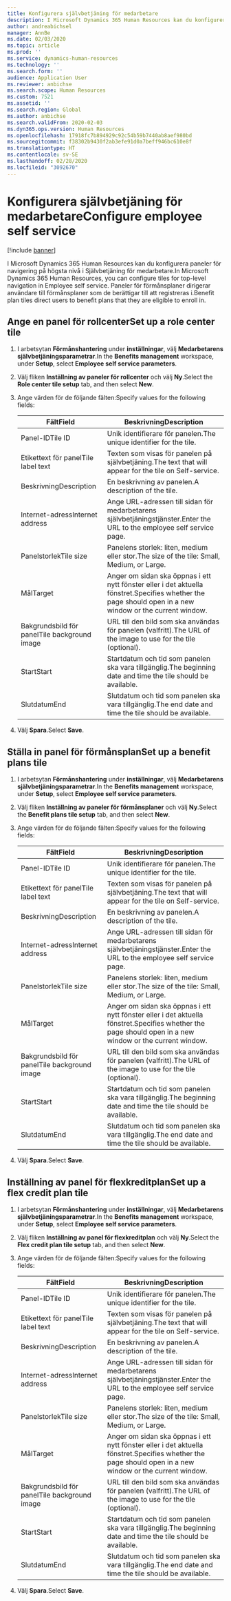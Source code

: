 ```yaml
---
title: Konfigurera självbetjäning för medarbetare
description: I Microsoft Dynamics 365 Human Resources kan du konfigurera paneler för navigering på högsta nivå i Självbetjäning för medarbetare.
author: andreabichsel
manager: AnnBe
ms.date: 02/03/2020
ms.topic: article
ms.prod: ''
ms.service: dynamics-human-resources
ms.technology: ''
ms.search.form: ''
audience: Application User
ms.reviewer: anbichse
ms.search.scope: Human Resources
ms.custom: 7521
ms.assetid: ''
ms.search.region: Global
ms.author: anbichse
ms.search.validFrom: 2020-02-03
ms.dyn365.ops.version: Human Resources
ms.openlocfilehash: 17918fc7b894929c92c54b59b7440ab8aef980bd
ms.sourcegitcommit: f38302b9430f2ab3efe91d0a7beff946bc610e8f
ms.translationtype: HT
ms.contentlocale: sv-SE
ms.lasthandoff: 02/28/2020
ms.locfileid: "3092670"
---
```

# <a name="configure-employee-self-service"></a><span data-ttu-id="723c4-103">Konfigurera självbetjäning för medarbetare</span><span class="sxs-lookup"><span data-stu-id="723c4-103">Configure employee self service</span></span>

[!include [banner](includes/preview-feature.md)]

<span data-ttu-id="723c4-104">I Microsoft Dynamics 365 Human Resources kan du konfigurera paneler för navigering på högsta nivå i Självbetjäning för medarbetare.</span><span class="sxs-lookup"><span data-stu-id="723c4-104">In Microsoft Dynamics 365 Human Resources, you can configure tiles for top-level navigation in Employee self service.</span></span> <span data-ttu-id="723c4-105">Paneler för förmånsplaner dirigerar användare till förmånsplaner som de berättigar till att registreras i.</span><span class="sxs-lookup"><span data-stu-id="723c4-105">Benefit plan tiles direct users to benefit plans that they are eligible to enroll in.</span></span>

## <a name="set-up-a-role-center-tile"></a><span data-ttu-id="723c4-106">Ange en panel för rollcenter</span><span class="sxs-lookup"><span data-stu-id="723c4-106">Set up a role center tile</span></span>

1. <span data-ttu-id="723c4-107">I arbetsytan **Förmånshantering** under **inställningar**, välj **Medarbetarens självbetjäningsparametrar**.</span><span class="sxs-lookup"><span data-stu-id="723c4-107">In the **Benefits management** workspace, under **Setup**, select **Employee self service parameters**.</span></span>

2. <span data-ttu-id="723c4-108">Välj fliken **Inställning av paneler för rollcenter** och välj **Ny**.</span><span class="sxs-lookup"><span data-stu-id="723c4-108">Select the **Role center tile setup** tab, and then select **New**.</span></span>

3. <span data-ttu-id="723c4-109">Ange värden för de följande fälten:</span><span class="sxs-lookup"><span data-stu-id="723c4-109">Specify values for the following fields:</span></span>

   | <span data-ttu-id="723c4-110">Fält</span><span class="sxs-lookup"><span data-stu-id="723c4-110">Field</span></span> | <span data-ttu-id="723c4-111">Beskrivning</span><span class="sxs-lookup"><span data-stu-id="723c4-111">Description</span></span> |
   | --- | --- |
   | <span data-ttu-id="723c4-112">Panel-ID</span><span class="sxs-lookup"><span data-stu-id="723c4-112">Tile ID</span></span> | <span data-ttu-id="723c4-113">Unik identifierare för panelen.</span><span class="sxs-lookup"><span data-stu-id="723c4-113">The unique identifier for the tile.</span></span> |
   | <span data-ttu-id="723c4-114">Etikettext för panel</span><span class="sxs-lookup"><span data-stu-id="723c4-114">Tile label text</span></span> | <span data-ttu-id="723c4-115">Texten som visas för panelen på självbetjäning.</span><span class="sxs-lookup"><span data-stu-id="723c4-115">The text that will appear for the tile on Self-service.</span></span> |
   | <span data-ttu-id="723c4-116">Beskrivning</span><span class="sxs-lookup"><span data-stu-id="723c4-116">Description</span></span> | <span data-ttu-id="723c4-117">En beskrivning av panelen.</span><span class="sxs-lookup"><span data-stu-id="723c4-117">A description of the tile.</span></span> |
   | <span data-ttu-id="723c4-118">Internet-adress</span><span class="sxs-lookup"><span data-stu-id="723c4-118">Internet address</span></span> | <span data-ttu-id="723c4-119">Ange URL-adressen till sidan för medarbetarens självbetjäningstjänster.</span><span class="sxs-lookup"><span data-stu-id="723c4-119">Enter the URL to the employee self service page.</span></span> |
   | <span data-ttu-id="723c4-120">Panelstorlek</span><span class="sxs-lookup"><span data-stu-id="723c4-120">Tile size</span></span> | <span data-ttu-id="723c4-121">Panelens storlek: liten, medium eller stor.</span><span class="sxs-lookup"><span data-stu-id="723c4-121">The size of the tile: Small, Medium, or Large.</span></span> |
   | <span data-ttu-id="723c4-122">Mål</span><span class="sxs-lookup"><span data-stu-id="723c4-122">Target</span></span> | <span data-ttu-id="723c4-123">Anger om sidan ska öppnas i ett nytt fönster eller i det aktuella fönstret.</span><span class="sxs-lookup"><span data-stu-id="723c4-123">Specifies whether the page should open in a new window or the current window.</span></span> |
   | <span data-ttu-id="723c4-124">Bakgrundsbild för panel</span><span class="sxs-lookup"><span data-stu-id="723c4-124">Tile background image</span></span> | <span data-ttu-id="723c4-125">URL till den bild som ska användas för panelen (valfritt).</span><span class="sxs-lookup"><span data-stu-id="723c4-125">The URL of the image to use for the tile (optional).</span></span> |
   | <span data-ttu-id="723c4-126">Start</span><span class="sxs-lookup"><span data-stu-id="723c4-126">Start</span></span> | <span data-ttu-id="723c4-127">Startdatum och tid som panelen ska vara tillgänglig.</span><span class="sxs-lookup"><span data-stu-id="723c4-127">The beginning date and time the tile should be available.</span></span> |
   | <span data-ttu-id="723c4-128">Slutdatum</span><span class="sxs-lookup"><span data-stu-id="723c4-128">End</span></span> | <span data-ttu-id="723c4-129">Slutdatum och tid som panelen ska vara tillgänglig.</span><span class="sxs-lookup"><span data-stu-id="723c4-129">The end date and time the tile should be available.</span></span> |

4. <span data-ttu-id="723c4-130">Välj **Spara**.</span><span class="sxs-lookup"><span data-stu-id="723c4-130">Select **Save**.</span></span>

## <a name="set-up-a-benefit-plans-tile"></a><span data-ttu-id="723c4-131">Ställa in panel för förmånsplan</span><span class="sxs-lookup"><span data-stu-id="723c4-131">Set up a benefit plans tile</span></span>

1. <span data-ttu-id="723c4-132">I arbetsytan **Förmånshantering** under **inställningar**, välj **Medarbetarens självbetjäningsparametrar**.</span><span class="sxs-lookup"><span data-stu-id="723c4-132">In the **Benefits management** workspace, under **Setup**, select **Employee self service parameters**.</span></span>

2. <span data-ttu-id="723c4-133">Välj fliken **Inställning av paneler för förmånsplaner** och välj **Ny**.</span><span class="sxs-lookup"><span data-stu-id="723c4-133">Select the **Benefit plans tile setup** tab, and then select **New**.</span></span>

3. <span data-ttu-id="723c4-134">Ange värden för de följande fälten:</span><span class="sxs-lookup"><span data-stu-id="723c4-134">Specify values for the following fields:</span></span>

   | <span data-ttu-id="723c4-135">Fält</span><span class="sxs-lookup"><span data-stu-id="723c4-135">Field</span></span> | <span data-ttu-id="723c4-136">Beskrivning</span><span class="sxs-lookup"><span data-stu-id="723c4-136">Description</span></span> |
   | --- | --- |
   | <span data-ttu-id="723c4-137">Panel-ID</span><span class="sxs-lookup"><span data-stu-id="723c4-137">Tile ID</span></span> | <span data-ttu-id="723c4-138">Unik identifierare för panelen.</span><span class="sxs-lookup"><span data-stu-id="723c4-138">The unique identifier for the tile.</span></span> |
   | <span data-ttu-id="723c4-139">Etikettext för panel</span><span class="sxs-lookup"><span data-stu-id="723c4-139">Tile label text</span></span> | <span data-ttu-id="723c4-140">Texten som visas för panelen på självbetjäning.</span><span class="sxs-lookup"><span data-stu-id="723c4-140">The text that will appear for the tile on Self-service.</span></span> |
   | <span data-ttu-id="723c4-141">Beskrivning</span><span class="sxs-lookup"><span data-stu-id="723c4-141">Description</span></span> | <span data-ttu-id="723c4-142">En beskrivning av panelen.</span><span class="sxs-lookup"><span data-stu-id="723c4-142">A description of the tile.</span></span> |
   | <span data-ttu-id="723c4-143">Internet-adress</span><span class="sxs-lookup"><span data-stu-id="723c4-143">Internet address</span></span> | <span data-ttu-id="723c4-144">Ange URL-adressen till sidan för medarbetarens självbetjäningstjänster.</span><span class="sxs-lookup"><span data-stu-id="723c4-144">Enter the URL to the employee self service page.</span></span> |
   | <span data-ttu-id="723c4-145">Panelstorlek</span><span class="sxs-lookup"><span data-stu-id="723c4-145">Tile size</span></span> | <span data-ttu-id="723c4-146">Panelens storlek: liten, medium eller stor.</span><span class="sxs-lookup"><span data-stu-id="723c4-146">The size of the tile: Small, Medium, or Large.</span></span> |
   | <span data-ttu-id="723c4-147">Mål</span><span class="sxs-lookup"><span data-stu-id="723c4-147">Target</span></span> | <span data-ttu-id="723c4-148">Anger om sidan ska öppnas i ett nytt fönster eller i det aktuella fönstret.</span><span class="sxs-lookup"><span data-stu-id="723c4-148">Specifies whether the page should open in a new window or the current window.</span></span> |
   | <span data-ttu-id="723c4-149">Bakgrundsbild för panel</span><span class="sxs-lookup"><span data-stu-id="723c4-149">Tile background image</span></span> | <span data-ttu-id="723c4-150">URL till den bild som ska användas för panelen (valfritt).</span><span class="sxs-lookup"><span data-stu-id="723c4-150">The URL of the image to use for the tile (optional).</span></span> |
   | <span data-ttu-id="723c4-151">Start</span><span class="sxs-lookup"><span data-stu-id="723c4-151">Start</span></span> | <span data-ttu-id="723c4-152">Startdatum och tid som panelen ska vara tillgänglig.</span><span class="sxs-lookup"><span data-stu-id="723c4-152">The beginning date and time the tile should be available.</span></span> |
   | <span data-ttu-id="723c4-153">Slutdatum</span><span class="sxs-lookup"><span data-stu-id="723c4-153">End</span></span> | <span data-ttu-id="723c4-154">Slutdatum och tid som panelen ska vara tillgänglig.</span><span class="sxs-lookup"><span data-stu-id="723c4-154">The end date and time the tile should be available.</span></span> |

4. <span data-ttu-id="723c4-155">Välj **Spara**.</span><span class="sxs-lookup"><span data-stu-id="723c4-155">Select **Save**.</span></span>

## <a name="set-up-a-flex-credit-plan-tile"></a><span data-ttu-id="723c4-156">Inställning av panel för flexkreditplan</span><span class="sxs-lookup"><span data-stu-id="723c4-156">Set up a flex credit plan tile</span></span>

1. <span data-ttu-id="723c4-157">I arbetsytan **Förmånshantering** under **inställningar**, välj **Medarbetarens självbetjäningsparametrar**.</span><span class="sxs-lookup"><span data-stu-id="723c4-157">In the **Benefits management** workspace, under **Setup**, select **Employee self service parameters**.</span></span>

2. <span data-ttu-id="723c4-158">Välj fliken **Inställning av panel för flexkreditplan** och välj **Ny**.</span><span class="sxs-lookup"><span data-stu-id="723c4-158">Select the **Flex credit plan tile setup** tab, and then select **New**.</span></span>

3. <span data-ttu-id="723c4-159">Ange värden för de följande fälten:</span><span class="sxs-lookup"><span data-stu-id="723c4-159">Specify values for the following fields:</span></span>

   | <span data-ttu-id="723c4-160">Fält</span><span class="sxs-lookup"><span data-stu-id="723c4-160">Field</span></span> | <span data-ttu-id="723c4-161">Beskrivning</span><span class="sxs-lookup"><span data-stu-id="723c4-161">Description</span></span> |
   | --- | --- |
   | <span data-ttu-id="723c4-162">Panel-ID</span><span class="sxs-lookup"><span data-stu-id="723c4-162">Tile ID</span></span> | <span data-ttu-id="723c4-163">Unik identifierare för panelen.</span><span class="sxs-lookup"><span data-stu-id="723c4-163">The unique identifier for the tile.</span></span> |
   | <span data-ttu-id="723c4-164">Etikettext för panel</span><span class="sxs-lookup"><span data-stu-id="723c4-164">Tile label text</span></span> | <span data-ttu-id="723c4-165">Texten som visas för panelen på självbetjäning.</span><span class="sxs-lookup"><span data-stu-id="723c4-165">The text that will appear for the tile on Self-service.</span></span> |
   | <span data-ttu-id="723c4-166">Beskrivning</span><span class="sxs-lookup"><span data-stu-id="723c4-166">Description</span></span> | <span data-ttu-id="723c4-167">En beskrivning av panelen.</span><span class="sxs-lookup"><span data-stu-id="723c4-167">A description of the tile.</span></span> |
   | <span data-ttu-id="723c4-168">Internet-adress</span><span class="sxs-lookup"><span data-stu-id="723c4-168">Internet address</span></span> | <span data-ttu-id="723c4-169">Ange URL-adressen till sidan för medarbetarens självbetjäningstjänster.</span><span class="sxs-lookup"><span data-stu-id="723c4-169">Enter the URL to the employee self service page.</span></span> |
   | <span data-ttu-id="723c4-170">Panelstorlek</span><span class="sxs-lookup"><span data-stu-id="723c4-170">Tile size</span></span> | <span data-ttu-id="723c4-171">Panelens storlek: liten, medium eller stor.</span><span class="sxs-lookup"><span data-stu-id="723c4-171">The size of the tile: Small, Medium, or Large.</span></span> |
   | <span data-ttu-id="723c4-172">Mål</span><span class="sxs-lookup"><span data-stu-id="723c4-172">Target</span></span> | <span data-ttu-id="723c4-173">Anger om sidan ska öppnas i ett nytt fönster eller i det aktuella fönstret.</span><span class="sxs-lookup"><span data-stu-id="723c4-173">Specifies whether the page should open in a new window or the current window.</span></span> |
   | <span data-ttu-id="723c4-174">Bakgrundsbild för panel</span><span class="sxs-lookup"><span data-stu-id="723c4-174">Tile background image</span></span> | <span data-ttu-id="723c4-175">URL till den bild som ska användas för panelen (valfritt).</span><span class="sxs-lookup"><span data-stu-id="723c4-175">The URL of the image to use for the tile (optional).</span></span> |
   | <span data-ttu-id="723c4-176">Start</span><span class="sxs-lookup"><span data-stu-id="723c4-176">Start</span></span> | <span data-ttu-id="723c4-177">Startdatum och tid som panelen ska vara tillgänglig.</span><span class="sxs-lookup"><span data-stu-id="723c4-177">The beginning date and time the tile should be available.</span></span> |
   | <span data-ttu-id="723c4-178">Slutdatum</span><span class="sxs-lookup"><span data-stu-id="723c4-178">End</span></span> | <span data-ttu-id="723c4-179">Slutdatum och tid som panelen ska vara tillgänglig.</span><span class="sxs-lookup"><span data-stu-id="723c4-179">The end date and time the tile should be available.</span></span> |

4. <span data-ttu-id="723c4-180">Välj **Spara**.</span><span class="sxs-lookup"><span data-stu-id="723c4-180">Select **Save**.</span></span>
